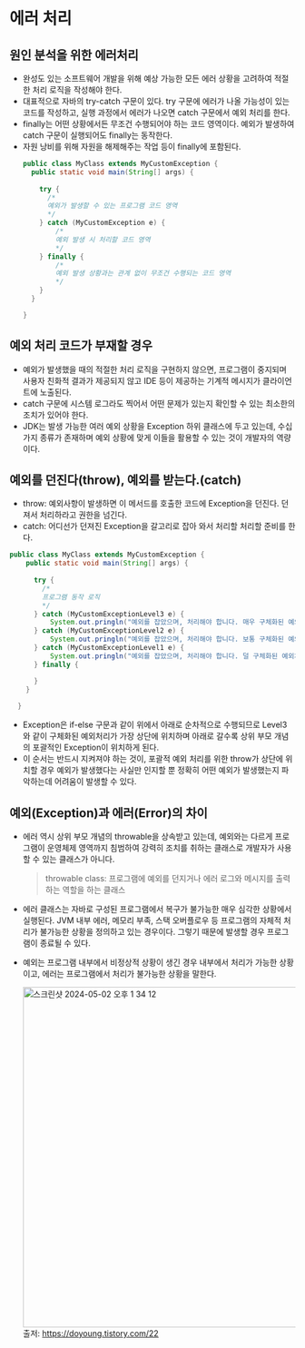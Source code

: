 # 에러 처리

## 원인 분석을 위한 에러처리
  - 완성도 있는 소프트웨어 개발을 위해 예상 가능한 모든 에러 상황을 고려하여 적절한 처리 로직을 작성해야 한다.
  - 대표적으로 자바의 try-catch 구문이 있다. try 구문에 에러가 나올 가능성이 있는 코드를 작성하고, 실행 과정에서 에러가 나오면 catch 구문에서 예외 처리를 한다.
  - finally는 어떤 상황에서든 무조건 수행되어야 하는 코드 영역이다. 예외가 발생하여 catch 구문이 실행되어도 finally는 동작한다.
  - 자원 낭비를 위해 자원을 해제해주는 작업 등이 finally에 포함된다.
    ```java
    public class MyClass extends MyCustomException {
      public static void main(String[] args) {
      
        try {
          /*
          예외가 발생할 수 있는 프로그램 코드 영역
          */
        } catch (MyCustomException e) {
            /*
            예외 발생 시 처리할 코드 영역
            */
        } finally {
            /*
            예외 발생 상황과는 관계 없이 무조건 수행되는 코드 영역
            */
        }
      }
    
    }
    ```

## 예외 처리 코드가 부재할 경우
  - 예외가 발생했을 때의 적절한 처리 로직을 구현하지 않으면, 프로그램이 중지되며 사용자 친화적 결과가 제공되지 않고 IDE 등이 제공하는 기계적 메시지가 클라이언트에 노출된다.
  - catch 구문에 시스템 로그라도 찍어서 어떤 문제가 있는지 확인할 수 있는 최소한의 조치가 있어야 한다.
  - JDK는 발생 가능한 여러 예외 상황을 Exception 하위 클래스에 두고 있는데, 수십 가지 종류가 존재하며 예외 상황에 맞게 이들을 활용할 수 있는 것이 개발자의 역량이다.

## 예외를 던진다(throw), 예외를 받는다.(catch)
  - throw: 예외사항이 발생하면 이 메서드를 호출한 코드에 Exception을 던진다. 던져서 처리하라고 권한을 넘긴다.
  - catch: 어디선가 던져진 Exception을 갈고리로 잡아 와서 처리할 처리할 준비를 한다.
  ```java
  public class MyClass extends MyCustomException {
      public static void main(String[] args) {
      
        try {
          /*
          프로그램 동작 로직
          */
        } catch (MyCustomExceptionLevel3 e) {
            System.out.pringln("예외를 잡았으며, 처리해야 합니다. 매우 구체화된 예외 처리입니다.");
        } catch (MyCustomExceptionLevel2 e) {
            System.out.pringln("예외를 잡았으며, 처리해야 합니다. 보통 구체화된 예외 처리입니다.");
        } catch (MyCustomExceptionLevel1 e) {
            System.out.pringln("예외를 잡았으며, 처리해야 합니다. 덜 구체화된 예외처리입니다.");
        } finally {

        }
      }
    
    }
  ```
  - Exception은 if-else 구문과 같이 위에서 아래로 순차적으로 수행되므로 Level3 와 같이 구체화된 예외처리가 가장 상단에 위치하며 아래로 갈수록 상위 부모 개념의 포괄적인
    Exception이 위치하게 된다.
  - 이 순서는 반드시 지켜져야 하는 것이, 포괄적 예외 처리를 위한 throw가 상단에 위치할 경우 예외가 발생했다는 사실만 인지할 뿐 정확히 어떤 예외가 발생했는지 파악하는데 어려움이
    발생할 수 있다.

## 예외(Exception)과 에러(Error)의 차이
  - 에러 역시 상위 부모 개념의 throwable을 상속받고 있는데, 예외와는 다르게 프로그램이 운영체제 영역까지 침범하여 강력히 조치를 취하는 클래스로 개발자가 사용할 수 있는 클래스가
    아니다.
    > throwable class: 프로그램에 예외를 던지거나 에러 로그와 메시지를 출력하는 역할을 하는 클래스
  - 에러 클래스는 자바로 구성된 프로그램에서 복구가 불가능한 매우 심각한 상황에서 실행된다. JVM 내부 에러, 메모리 부족, 스택 오버플로우 등 프로그램의 자체적 처리가 불가능한
    상황을 정의하고 있는 경우이다. 그렇기 때문에 발생할 경우 프로그램이 종료될 수 있다.
  - 예외는 프로그램 내부에서 비정상적 상황이 생긴 경우 내부에서 처리가 가능한 상황이고, 에러는 프로그램에서 처리가 불가능한 상황을 말한다.

    <img width="600" alt="스크린샷 2024-05-02 오후 1 34 12" src="https://github.com/FutureMaker0/designPattern_singleton/assets/120623320/d8ad0385-b869-4f9d-806a8c0886a9a3a4"></br>
  출저: https://doyoung.tistory.com/22

